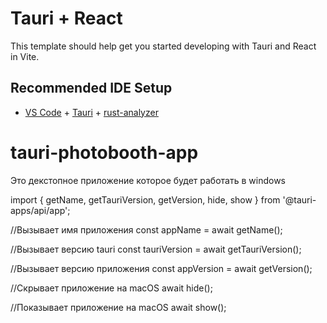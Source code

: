# Tauri + React

This template should help get you started developing with Tauri and React in Vite.

## Recommended IDE Setup

- [VS Code](https://code.visualstudio.com/) + [Tauri](https://marketplace.visualstudio.com/items?itemName=tauri-apps.tauri-vscode) + [rust-analyzer](https://marketplace.visualstudio.com/items?itemName=rust-lang.rust-analyzer)
# tauri-photobooth-app
Это декстопное приложение которое будет работать в windows



import { getName, getTauriVersion, getVersion, hide, show } from '@tauri-apps/api/app';

//Вызывает имя приложения
const appName = await getName();


//Вызывает версию tauri
const tauriVersion = await getTauriVersion();


//Вызывает версию приложения
const appVersion = await getVersion();


//Скрывает приложение на macOS
await hide();


//Показывает приложение на macOS
await show();